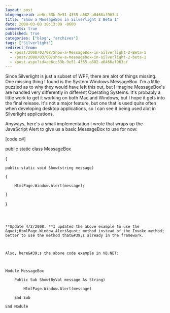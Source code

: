 ```yaml
---
layout: post
blogengineid: ae6cc53b-9e51-4355-a682-a6466af963cf
title: "Show a MessageBox in Silverlight 2 Beta 1"
date: 2008-03-08 18:13:00 -0600
comments: true
published: true
categories: ["blog", "archives"]
tags: ["Silverlight"]
redirect_from: 
  - /post/2008/03/08/Show-a-MessageBox-in-Silverlight-2-Beta-1
  - /post/2008/03/08/show-a-messagebox-in-silverlight-2-beta-1
  - /post.aspx?id=ae6cc53b-9e51-4355-a682-a6466af963cf
---
```

<!-- more -->


Since Silverlight is just a subset of WPF, there are alot of things missing. One missing thing I found is the System.Windows.MessageBox. I&#39;m a little puzzled as to why they would have left this out, but I imagine MessageBox&#39;s are handled very differently in different Operating Systems. It&#39;s probably a little work to get it working on both Mac and Windows, but I hope it gets into the final release. It&#39;s not a major feature, but one that is used quite often when developing desktop applications, so I can see it being used alot in Silverlight applications. 



Anyways, here&#39;s a small implementation I wrote that wraps up the JavaScript Alert to give us a basic MessageBox to use for now: 



[code:c#] 

public static class MessageBox

{

    public static void Show(string message)

    {

        HtmlPage.Window.Alert(message);

    }

} 


``` 



**Update 4/2/2008: **I updated the above example to use the &quot;HtmlPage.Window.Alert&quot; method instead of the Invoke method; better to use the method that&#39;s already in the framework.



Also, here&#39;s the above code example in VB.NET:



Module MessageBox

    Public Sub Show(ByVal message As String)

        HtmlPage.Window.Alert(message)

    End Sub

End Module



 

